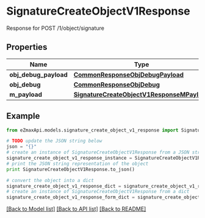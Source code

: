 # SignatureCreateObjectV1Response

Response for POST /1/object/signature

## Properties
Name | Type | Description | Notes
------------ | ------------- | ------------- | -------------
**obj_debug_payload** | [**CommonResponseObjDebugPayload**](CommonResponseObjDebugPayload.md) |  | 
**obj_debug** | [**CommonResponseObjDebug**](CommonResponseObjDebug.md) |  | [optional] 
**m_payload** | [**SignatureCreateObjectV1ResponseMPayload**](SignatureCreateObjectV1ResponseMPayload.md) |  | 

## Example

```python
from eZmaxApi.models.signature_create_object_v1_response import SignatureCreateObjectV1Response

# TODO update the JSON string below
json = "{}"
# create an instance of SignatureCreateObjectV1Response from a JSON string
signature_create_object_v1_response_instance = SignatureCreateObjectV1Response.from_json(json)
# print the JSON string representation of the object
print SignatureCreateObjectV1Response.to_json()

# convert the object into a dict
signature_create_object_v1_response_dict = signature_create_object_v1_response_instance.to_dict()
# create an instance of SignatureCreateObjectV1Response from a dict
signature_create_object_v1_response_form_dict = signature_create_object_v1_response.from_dict(signature_create_object_v1_response_dict)
```
[[Back to Model list]](../README.md#documentation-for-models) [[Back to API list]](../README.md#documentation-for-api-endpoints) [[Back to README]](../README.md)


